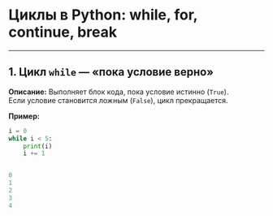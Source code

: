 # Циклы в Python: while, for, continue, break

---

## 1. Цикл `while` — «пока условие верно»
**Описание:** Выполняет блок кода, пока условие истинно (`True`).  
Если условие становится ложным (`False`), цикл прекращается.

**Пример:**
```python
i = 0
while i < 5:
    print(i)
    i += 1


0
1
2
3
4



